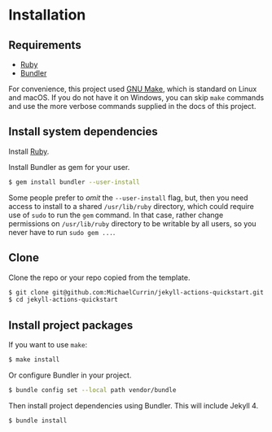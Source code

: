 # Installation


## Requirements

- [Ruby](https://www.ruby-lang.org/)
- [Bundler](https://bundler.io)

For convenience, this project used [GNU Make](https://www.gnu.org/software/make/), which is standard on Linux and macOS. If you do not have it on Windows, you can skip `make` commands and use the more verbose commands supplied in the docs of this project.


## Install system dependencies

Install [Ruby](https://www.ruby-lang.org/en/documentation/installation/#package-management-systems).

Install Bundler as gem for your user.

```sh
$ gem install bundler --user-install
```

Some people prefer to _omit_ the `--user-install` flag, but, then you need access to install to a shared `/usr/lib/ruby` directory, which could require use of `sudo` to run the `gem` command. In that case, rather change permissions on `/usr/lib/ruby` directory to be writable by all users, so you never have to run `sudo gem ...`.


## Clone

Clone the repo or your repo copied from the template.

```sh
$ git clone git@github.com:MichaelCurrin/jekyll-actions-quickstart.git
$ cd jekyll-actions-quickstart
```


## Install project packages

If you want to use `make`:

```sh
$ make install
```

Or configure Bundler in your project.

```sh
$ bundle config set --local path vendor/bundle
```

Then install project dependencies using Bundler. This will include Jekyll 4.

```sh
$ bundle install
```
